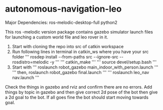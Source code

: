 # autonomous-navigation-leo

Major Dependencies: ros-melodic-desktop-full
              python2

This ros -melodic version package contains gazebo simulator launch files for launching a custom world file and leo rover in it.

1. Start with cloning the repo into src of catkin workspace
2. Run following lines in terminal in catkin_ws where you have your src folder
'''
rosdep install --from-paths src --ignore-src --rosdistro=melodic -y
'''
'''
catkin_make
'''
'''
source devel/setup.bash
'''
3. Start with
'''
roslaunch robot_gazebo main_indoor_with_person.launch
'''
'''
then,
roslaunch robot_gazebo final.launch
'''
'''
roslaunch leo_nav nav.launch
'''

Check the things in gazebo and rviz and confirm there are no errors.
Add things by topic in gazebo and then give correct 2d pose of the bot
then give a 2d goal to the bot. If all goes fine the bot should start moving towards goal.
